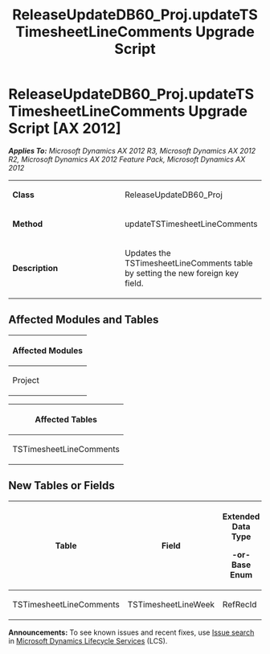 ﻿---
title: ReleaseUpdateDB60_Proj.updateTSTimesheetLineComments Upgrade Script
TOCTitle: ReleaseUpdateDB60_Proj.updateTSTimesheetLineComments Upgrade Script
ms:assetid: 81c0fc93-e727-5225-fd43-a5617069d776
ms:mtpsurl: https://msdn.microsoft.com/en-us/library/JJ685931(v=AX.60)
ms:contentKeyID: 49709384
ms.date: 05/18/2015
mtps_version: v=AX.60
---

# ReleaseUpdateDB60\_Proj.updateTSTimesheetLineComments Upgrade Script [AX 2012]


_**Applies To:** Microsoft Dynamics AX 2012 R3, Microsoft Dynamics AX 2012 R2, Microsoft Dynamics AX 2012 Feature Pack, Microsoft Dynamics AX 2012_

<table>
<colgroup>
<col style="width: 50%" />
<col style="width: 50%" />
</colgroup>
<tbody>
<tr class="odd">
<td><p><strong>Class</strong></p></td>
<td><p>ReleaseUpdateDB60_Proj</p></td>
</tr>
<tr class="even">
<td><p><strong>Method</strong></p></td>
<td><p>updateTSTimesheetLineComments</p></td>
</tr>
<tr class="odd">
<td><p><strong>Description</strong></p></td>
<td><p>Updates the TSTimesheetLineComments table by setting the new foreign key field.</p></td>
</tr>
</tbody>
</table>


## Affected Modules and Tables

<table>
<colgroup>
<col style="width: 100%" />
</colgroup>
<thead>
<tr class="header">
<th><p>Affected Modules</p></th>
</tr>
</thead>
<tbody>
<tr class="odd">
<td><p>Project</p></td>
</tr>
</tbody>
</table>


<table>
<colgroup>
<col style="width: 100%" />
</colgroup>
<thead>
<tr class="header">
<th><p>Affected Tables</p></th>
</tr>
</thead>
<tbody>
<tr class="odd">
<td><p>TSTimesheetLineComments</p></td>
</tr>
</tbody>
</table>


## New Tables or Fields

<table>
<colgroup>
<col style="width: 33%" />
<col style="width: 33%" />
<col style="width: 33%" />
</colgroup>
<thead>
<tr class="header">
<th><p>Table</p></th>
<th><p>Field</p></th>
<th><p>Extended Data Type</p>
<p>-or- Base Enum</p></th>
</tr>
</thead>
<tbody>
<tr class="odd">
<td><p>TSTimesheetLineComments</p></td>
<td><p>TSTimesheetLineWeek</p></td>
<td><p>RefRecId</p></td>
</tr>
</tbody>
</table>

  
**Announcements:** To see known issues and recent fixes, use [Issue search](http://go.microsoft.com/fwlink/?linkid=389258) in [Microsoft Dynamics Lifecycle Services](http://go.microsoft.com/fwlink/?linkid=306505) (LCS).

